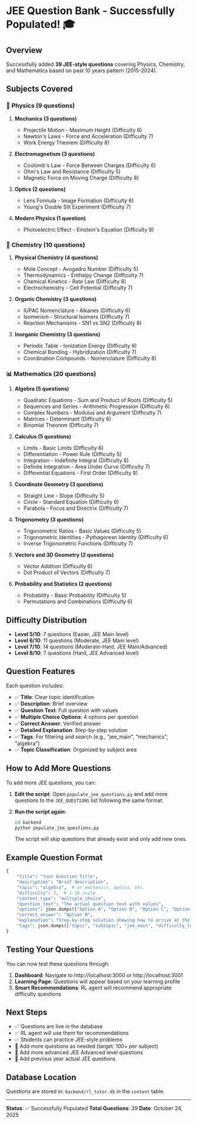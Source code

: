 # JEE Question Bank - Successfully Populated! 🎓

## Overview
Successfully added **39 JEE-style questions** covering Physics, Chemistry, and Mathematics based on past 10 years pattern (2015-2024).

## Subjects Covered

### 📐 **Physics (9 questions)**
1. **Mechanics (3 questions)**
   - Projectile Motion - Maximum Height (Difficulty 6)
   - Newton's Laws - Force and Acceleration (Difficulty 7)
   - Work Energy Theorem (Difficulty 8)

2. **Electromagnetism (3 questions)**
   - Coulomb's Law - Force Between Charges (Difficulty 6)
   - Ohm's Law and Resistance (Difficulty 5)
   - Magnetic Force on Moving Charge (Difficulty 8)

3. **Optics (2 questions)**
   - Lens Formula - Image Formation (Difficulty 6)
   - Young's Double Slit Experiment (Difficulty 7)

4. **Modern Physics (1 question)**
   - Photoelectric Effect - Einstein's Equation (Difficulty 8)

### 🧪 **Chemistry (10 questions)**
1. **Physical Chemistry (4 questions)**
   - Mole Concept - Avogadro Number (Difficulty 5)
   - Thermodynamics - Enthalpy Change (Difficulty 7)
   - Chemical Kinetics - Rate Law (Difficulty 8)
   - Electrochemistry - Cell Potential (Difficulty 7)

2. **Organic Chemistry (3 questions)**
   - IUPAC Nomenclature - Alkanes (Difficulty 6)
   - Isomerism - Structural Isomers (Difficulty 7)
   - Reaction Mechanisms - SN1 vs SN2 (Difficulty 8)

3. **Inorganic Chemistry (3 questions)**
   - Periodic Table - Ionization Energy (Difficulty 6)
   - Chemical Bonding - Hybridization (Difficulty 7)
   - Coordination Compounds - Nomenclature (Difficulty 8)

### 📊 **Mathematics (20 questions)**
1. **Algebra (5 questions)**
   - Quadratic Equations - Sum and Product of Roots (Difficulty 5)
   - Sequences and Series - Arithmetic Progression (Difficulty 6)
   - Complex Numbers - Modulus and Argument (Difficulty 7)
   - Matrices - Determinant (Difficulty 6)
   - Binomial Theorem (Difficulty 7)

2. **Calculus (5 questions)**
   - Limits - Basic Limits (Difficulty 6)
   - Differentiation - Power Rule (Difficulty 5)
   - Integration - Indefinite Integral (Difficulty 6)
   - Definite Integration - Area Under Curve (Difficulty 7)
   - Differential Equations - First Order (Difficulty 8)

3. **Coordinate Geometry (3 questions)**
   - Straight Line - Slope (Difficulty 5)
   - Circle - Standard Equation (Difficulty 6)
   - Parabola - Focus and Directrix (Difficulty 7)

4. **Trigonometry (3 questions)**
   - Trigonometric Ratios - Basic Values (Difficulty 5)
   - Trigonometric Identities - Pythagorean Identity (Difficulty 6)
   - Inverse Trigonometric Functions (Difficulty 7)

5. **Vectors and 3D Geometry (2 questions)**
   - Vector Addition (Difficulty 6)
   - Dot Product of Vectors (Difficulty 7)

6. **Probability and Statistics (2 questions)**
   - Probability - Basic Probability (Difficulty 5)
   - Permutations and Combinations (Difficulty 6)

## Difficulty Distribution
- **Level 5/10**: 7 questions (Easier, JEE Main level)
- **Level 6/10**: 11 questions (Moderate, JEE Main level)
- **Level 7/10**: 14 questions (Moderate-Hard, JEE Main/Advanced)
- **Level 8/10**: 7 questions (Hard, JEE Advanced level)

## Question Features
Each question includes:
- ✅ **Title**: Clear topic identification
- ✅ **Description**: Brief overview
- ✅ **Question Text**: Full question with values
- ✅ **Multiple Choice Options**: 4 options per question
- ✅ **Correct Answer**: Verified answer
- ✅ **Detailed Explanation**: Step-by-step solution
- ✅ **Tags**: For filtering and search (e.g., "jee_main", "mechanics", "algebra")
- ✅ **Topic Classification**: Organized by subject area

## How to Add More Questions

To add more JEE questions, you can:

1. **Edit the script**: Open `populate_jee_questions.py` and add more questions to the `JEE_QUESTIONS` list following the same format.

2. **Run the script again**: 
   ```bash
   cd backend
   python populate_jee_questions.py
   ```
   
   The script will skip questions that already exist and only add new ones.

## Example Question Format
```python
{
    "title": "Your Question Title",
    "description": "Brief description",
    "topic": "algebra",  # or mechanics, optics, etc.
    "difficulty": 7,  # 1-10 scale
    "content_type": "multiple_choice",
    "question_text": "The actual question text with values",
    "options": json.dumps(["Option A", "Option B", "Option C", "Option D"]),
    "correct_answer": "Option B",
    "explanation": "Step-by-step solution showing how to arrive at the answer",
    "tags": json.dumps(["topic", "subtopic", "jee_main", "difficulty_level"])
}
```

## Testing Your Questions

You can now test these questions through:
1. **Dashboard**: Navigate to http://localhost:3000 or http://localhost:3001
2. **Learning Page**: Questions will appear based on your learning profile
3. **Smart Recommendations**: RL agent will recommend appropriate difficulty questions

## Next Steps
- ✅ Questions are live in the database
- ✅ RL agent will use them for recommendations
- ✅ Students can practice JEE-style problems
- 🔄 Add more questions as needed (target: 100+ per subject)
- 🔄 Add more advanced JEE Advanced level questions
- 🔄 Add previous year actual JEE questions

## Database Location
Questions are stored in: `backend/rl_tutor.db` in the `content` table.

---

**Status**: ✅ Successfully Populated
**Total Questions**: 39
**Date**: October 24, 2025
